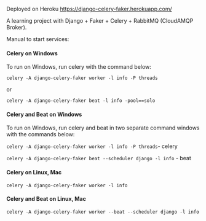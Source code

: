 Deployed on Heroku https://django-celery-faker.herokuapp.com/

A learning project with Django + Faker + Celery + RabbitMQ (CloudAMQP Broker).

Manual to start services:
#### Celery on Windows
To run on Windows, run celery with the command below:

`celery -A django-celery-faker worker -l info -P threads`

or

`celery -A django-celery-faker beat -l info -pool==solo`

#### Celery and Beat on Windows
To run on Windows, run celery and beat in two separate command windows with the commands below:

`celery -A django-celery-faker worker -l info -P threads`- celery

`celery -A django-celery-faker beat --scheduler django -l info` - beat

#### Celery on Linux, Mac

`celery -A django-celery-faker worker -l info`

#### Celery and Beat on Linux, Mac

`celery -A django-celery-faker worker --beat --scheduler django -l info`
